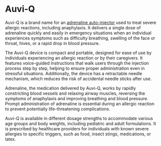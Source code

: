 [//]: # (
source: gpt-3 + jph editing
tags: adrenaline-emergencies medications brands
)

# Auvi-Q

Auvi-Q is a brand name for an [adrenaline auto-injector](../adrenaline-auto-injector/) used to treat severe allergic reactions, including anaphylaxis. It delivers a single dose of adrenaline quickly and easily in emergency situations when an individual experiences symptoms such as difficulty breathing, swelling of the face or throat, hives, or a rapid drop in blood pressure.

The Auvi-Q device is compact and portable, designed for ease of use by individuals experiencing an allergic reaction or by their caregivers. It features voice-guided instructions that walk users through the injection process step by step, helping to ensure proper administration even in stressful situations. Additionally, the device has a retractable needle mechanism, which reduces the risk of accidental needle sticks after use.

Adrenaline, the medication delivered by Auvi-Q, works by rapidly constricting blood vessels and relaxing airway muscles, reversing the symptoms of anaphylaxis and improving breathing and blood pressure. Prompt administration of adrenaline is essential during an allergic reaction to prevent potentially life-threatening complications.

Auvi-Q is available in different dosage strengths to accommodate various age groups and body weights, including pediatric and adult formulations. It is prescribed by healthcare providers for individuals with known severe allergies to specific triggers, such as food, insect stings, medications, or latex.
